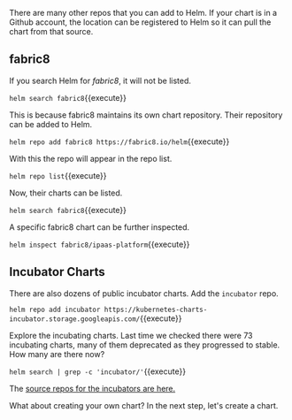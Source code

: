 There are many other repos that you can add to Helm. If your chart is in a Github account, the location can be registered to Helm so it can pull the chart from that source.

## fabric8 ##

If you search Helm for _fabric8_, it will not be listed.

`helm search fabric8`{{execute}}

This is because fabric8 maintains its own chart repository. Their repository can be added to Helm.

`helm repo add fabric8 https://fabric8.io/helm`{{execute}}

With this the repo will appear in the repo list.

`helm repo list`{{execute}}

Now, their charts can be listed.

`helm search fabric8`{{execute}}

A specific fabric8 chart can be further inspected.

`helm inspect fabric8/ipaas-platform`{{execute}}

## Incubator Charts ##

There are also dozens of public incubator charts. Add the `incubator` repo.

`helm repo add incubator https://kubernetes-charts-incubator.storage.googleapis.com/`{{execute}} 

Explore the incubating charts. Last time we checked there were 73 incubating charts, many of them deprecated as they progressed to stable. How many are there now?

`helm search | grep -c 'incubator/'`{{execute}}

The [source repos for the incubators are here.](https://github.com/helm/charts/tree/master/incubator)

What about creating your own chart? In the next step, let's create a chart.
